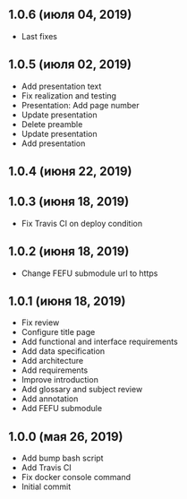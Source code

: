 ## 1.0.6 (июля 04, 2019)
  - Last fixes
## 1.0.5 (июля 02, 2019)
  - Add presentation text
  - Fix realization and testing
  - Presentation: Add page number
  - Update presentation
  - Delete preamble
  - Update presentation
  - Add presentation
## 1.0.4 (июня 22, 2019)

## 1.0.3 (июня 18, 2019)
  - Fix Travis CI on deploy condition
## 1.0.2 (июня 18, 2019)
  - Change FEFU submodule url to https
## 1.0.1 (июня 18, 2019)
  - Fix review
  - Configure title page
  - Add functional and interface requirements
  - Add data specification
  - Add architecture
  - Add requirements
  - Improve introduction
  - Add glossary and subject review
  - Add annotation
  - Add FEFU submodule
## 1.0.0 (мая 26, 2019)
  - Add bump bash script
  - Add Travis CI
  - Fix docker console command
  - Initial commit
